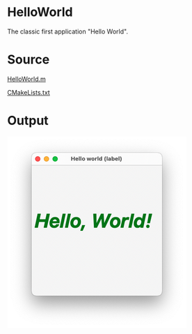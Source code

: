 # HelloWorld

The classic first application "Hello World".

# Source

[HelloWorld.m](./HelloWorld.m)

[CMakeLists.txt](./CMakeLists.txt)

# Output

![Screenshot](../../../docs/Pictures/HelloWorld.png)
